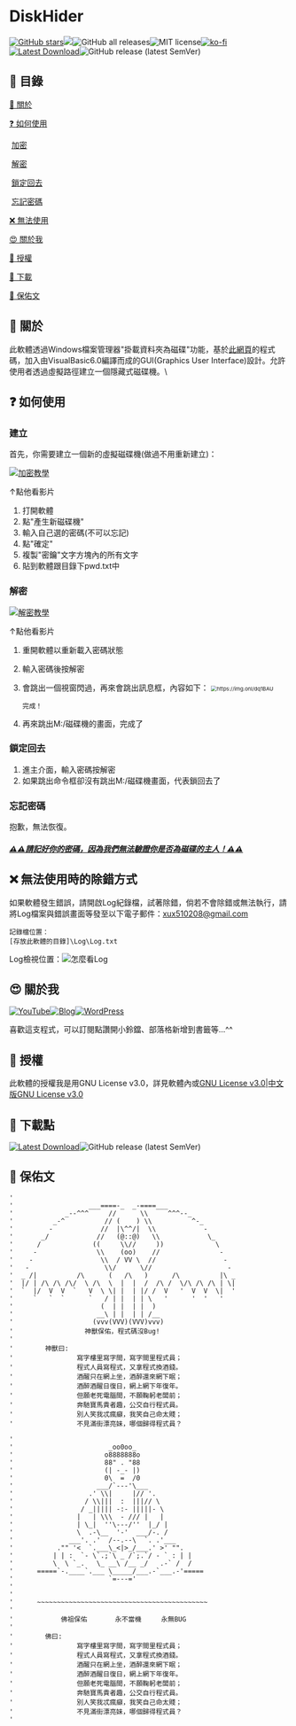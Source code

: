 # DiskHider

[![GitHub stars](https://img.shields.io/github/stars/510208/PenguinBrowser?color=brightgreen&style=for-the-badge)](https://github.com/510208/NotUseComputer/)[![](https://img.shields.io/badge/Blog-510208's%20Blog-brightgreen?style=for-the-badge&logo=appveyor)](https://sam0616.pixnet.net)![GitHub all releases](https://img.shields.io/github/downloads/510208/PenguinBrowser/total?color=%2300FF00&style=for-the-badge)![MIT license](https://img.shields.io/badge/license-MIT-brightgreen.svg?style=for-the-badge&logo=appveyor)[![ko-fi](https://ko-fi.com/img/githubbutton_sm.svg)](https://ko-fi.com/X8X4CZE3V)[![Latest Download](https://img.shields.io/badge/Download-Latest-green?color=brightgreen&style=for-the-badge)](https://github.com/510208/PenguinBrowser/releases/latest)![GitHub release (latest SemVer)](https://img.shields.io/github/v/release/510208/PenguinBrowser?style=for-the-badge)

## 🔲 目錄

[💯 關於](#-關於)

[❓ 如何使用](#-如何使用)

​	[加密](#加密)

​	[解密](#-解密)

​	[鎖定回去](#-鎖定回去)

​	[忘記密碼](#-忘記密碼)

[❌ 無法使用](#-無法使用時的除錯方式)

[😍 關於我](#-關於我)

[📄 授權](#-授權)

[🔻 下載](#-下載點)

[🙌 保佑文](#-保佑文)


## 💯 關於

此軟體透過Windows檔案管理器"掛載資料夾為磁碟"功能，基於[此網頁](https://www.freedidi.com/1194.html)的程式碼，加入由VisualBasic6.0編譯而成的GUI(Graphics User Interface)設計。允許使用者透過虛擬路徑建立一個隱藏式磁碟機。\

## ❓ 如何使用

### 建立

首先，你需要建立一個新的虛擬磁碟機(做過不用重新建立)：

[![加密教學](http://img.youtube.com/vi/-nFxVlluQtw/0.jpg)](https://www.youtube.com/watch?v=-nFxVlluQtw "YOUR_VIDEO_TITLE")

↑點他看影片

1. 打開軟體
2. 點"產生新磁碟機"
3. 輸入自己選的密碼(不可以忘記)
4. 點"確定"
5. 複製"密鑰"文字方塊內的所有文字
6. 貼到軟體跟目錄下pwd.txt中

### 解密

[![解密教學](http://img.youtube.com/vi/XYirYkBub-4/0.jpg)](https://www.youtube.com/watch?v=XYirYkBub-4 "YOUR_VIDEO_TITLE")

↑點他看影片

1. 重開軟體以重新載入密碼狀態

2. 輸入密碼後按解密

3. 會跳出一個視窗閃過，再來會跳出訊息框，內容如下：
   <img src="https://img.onl/dq1BAU" alt="https://img.onl/dq1BAU" style="zoom:67%;" />

   ```
   完成！
   ```

4. 再來跳出M:/磁碟機的畫面，完成了

### 鎖定回去

1. 進主介面，輸入密碼按解密
2. 如果跳出命令框卻沒有跳出M:/磁碟機畫面，代表鎖回去了

### 忘記密碼

抱歉，無法恢復。

#### *<u>**⚠⚠請記好你的密碼，因為我們無法驗證你是否為磁碟的主人！⚠⚠**</u>*

## ❌ 無法使用時的除錯方式

如果軟體發生錯誤，請開啟Log紀錄檔，試著除錯，倘若不會除錯或無法執行，請將Log檔案與錯誤畫面等發至以下電子郵件：xux510208@gmail.com

```
記錄檔位置：
[存放此軟體的目錄]\Log\Log.txt
```

Log檢視位置：![怎麼看Log](https://img.onl/q8fYFQ)

## 😍 關於我

[![YouTube](https://img.shields.io/badge/YouTube-%E8%B7%9F%E8%91%97%E4%BC%81%E9%B5%9D%E5%93%A5%E5%AD%B8%E9%9B%BB%E8%85%A6-red?style=for-the-badge&logo=appveyor)](https://www.youtube.com/channel/UC6orwHdQNVzwHsA6M7HYD9g/videos?view=0&sort=p&shelf_id=0)[![Blog](https://img.shields.io/badge/Pixnet-%E8%B7%9F%E8%91%97%E4%BC%81%E9%B5%9D%E5%93%A5%E5%AD%B8%E9%9B%BB%E8%85%A6-blue?style=for-the-badge)](https://sam0616.pixnet.net)[![WordPress](https://img.shields.io/badge/WordPress-%E8%B7%9F%E8%91%97%E4%BC%81%E9%B5%9D%E5%93%A5%E5%AD%B8%E9%9B%BB%E8%85%A6-yellowgreen?style=for-the-badge&logo=appveyor)](https://510208.nde.tw)

喜歡這支程式，可以訂閱點讚開小鈴鐺、部落格新增到書籤等...^^

## 📄 授權

此軟體的授權我是用GNU License v3.0，詳見軟體內或[GNU License v3.0](https://www.gnu.org/licenses/gpl-3.0.zh-tw.html)|[中文版GNU License v3.0](/LICENSE_ZH.md)

## 🔻 下載點

[![Latest Download](https://img.shields.io/badge/Download-Latest-green?color=brightgreen&style=for-the-badge)](https://github.com/510208/PenguinBrowser/releases/latest)![GitHub release (latest SemVer)](https://img.shields.io/github/v/release/510208/PenguinBrowser?style=for-the-badge)

## 🙌 保佑文

``` VB
'
'                   ___====-_  _-====___
'             _--^^^     //      \\     ^^^--_
'          _-^          // (    ) \\          ^-_
'         -            //  |\^^/|  \\            -
'       _/            //   (@::@)   \\            \_
'      /             ((     \\//     ))             \
'     -               \\    (oo)    //               -
'    -                 \\  / VV \  //                 -
'   -                   \\/      \//                   -
'  _ /|          /\      (   /\   )      /\          |\ _
'  |/ | /\ /\ /\/  \ /\  \  |  |  /  /\ /  \/\ /\ /\ | \|
'  `  |/  V  V  `   V  \ \| |  | |/ /  V   '  V  V  \|  '
'     `   `  `      `   / | |  | | \   '      '  '   '
'                      (  | |  | |  )
'                     __\ | |  | | /__
'                    (vvv(VVV)(VVV)vvv)
'                  神獸保佑，程式碼沒Bug!
'
'        神獸曰:  
'                寫字樓里寫字間，寫字間里程式員；  
'                程式人員寫程式，又拿程式換酒錢。  
'                酒醒只在網上坐，酒醉還來網下眠；  
'                酒醉酒醒日復日，網上網下年復年。  
'                但願老死電腦間，不願鞠躬老闆前；  
'                奔馳寶馬貴者趣，公交自行程式員。  
'                別人笑我忒瘋癲，我笑自己命太賤；  
'                不見滿街漂亮妹，哪個歸得程式員？
```

``` VB
'
'                        _oo0oo_
'                       o8888888o
'                       88" . "88
'                       (| -_- |)
'                       0\  =  /0
'                     ___/`---'\___
'                   .' \\|     |// '.
'                  / \\|||  :  |||// \
'                 / _||||| -:- |||||- \
'                |   | \\\  - /// |   |
'                | \_|  ''\---/''  |_/ |
'                \  .-\__  '-'  ___/-. /
'              ___'. .'  /--.--\  `. .'___
'           ."" '<  `.___\_<|>_/___.' >' "".
'          | | :  `- \`.;`\ _ /`;.`/ - ` : | |
'          \  \ `_.   \_ __\ /__ _/   .-` /  /
'      =====`-.____`.___ \_____/___.-`___.-'=====
'                        `=---='
' 
' 
'      ~~~~~~~~~~~~~~~~~~~~~~~~~~~~~~~~~~~~~~~~~~~
' 
'            佛祖保佑       永不當機     永無BUG
' 
'        佛曰:  
'                寫字樓里寫字間，寫字間里程式員；  
'                程式人員寫程式，又拿程式換酒錢。  
'                酒醒只在網上坐，酒醉還來網下眠；  
'                酒醉酒醒日復日，網上網下年復年。  
'                但願老死電腦間，不願鞠躬老闆前；  
'                奔馳寶馬貴者趣，公交自行程式員。  
'                別人笑我忒瘋癲，我笑自己命太賤；  
'                不見滿街漂亮妹，哪個歸得程式員？
'
```
